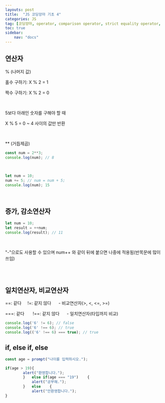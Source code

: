 ```yaml
---
layouts: post
title:  "JS 코딩앙마 기초 4"
categories: JS
tag: [코딩앙마, operator, comparison operator, strict equality operator, equality operator, if, else if, else]
toc: true
sidebar:
    nav: "docs"
---
```


## 연산자

% (나머지 값)<br/>

홀수 구하기: X % 2 = 1<br/>

짝수 구하기: X % 2 = 0<br/>

<br/>

5보다 아래인 숫자를 구해야 할 때<br/>

X % 5 = 0 ~ 4 사이의 값만 반환<br/>

<br/>

** (거듭제곱)<br/>

```js
const num = 2**3;
console.log(num); // 8
```

<br/>

```js
let num = 10;
num += 5; // num = num + 5;
console.log(num); 15
```

<br/>

## 증가, 감소연산자

```js
let num = 10;
let result = ++num;
console.log(result); // 11
```

<br/>

"-"으로도 사용할 수 있으며 num++ 와 같이 뒤에 붙으면 나중에 적용됨(반목문에 많이 쓰임)

<br/>
<br/>


## 일치연산자, 비교연산자

==: 같다 &nbsp;&nbsp;&nbsp;  !=: 같지 않다&nbsp; &nbsp; &nbsp; - 비교연산자(>, <, <=, >=)
<br>

===: 같다 &nbsp; &nbsp; &nbsp; !==: 같지 않다&nbsp; &nbsp; &nbsp; - 일치연산자(타입까지 비교)<br/>

```js
console.log('6' != 6); // false
console.log('6' !== 6); // true
console.log(('6' !== 6) === true); // true
```

## if, else if, else

```js
const age = prompt("나이를 입력하시오.");

if(age > 19){
        alert("환영합니다.");
        }   else if(age === "19")    {
            alert("공부해.");
        }   else    {
            alert("안환영합니다.");
}
```